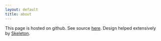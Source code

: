 ```yaml
---
layout: default
title: about
---
```


This page is hosted on github. See source [here](https://github.com/geoffrosen/geoffrosen.github.io). Design helped extensively by [Skeleton](http://getskeleton.com/).
